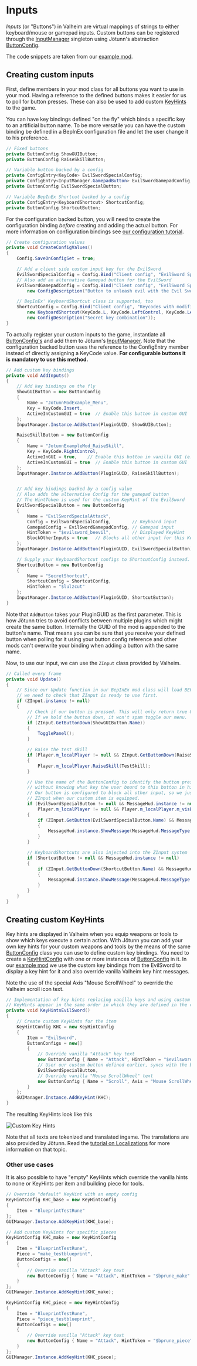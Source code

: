 ﻿# Inputs

_Inputs_ (or "Buttons") in Valheim are virtual mappings of strings to either keyboard/mouse or gamepad inputs. Custom buttons can be registered through the [InputManager](xref:Jotunn.Managers.InputManager) singleton using Jötunn's abstraction [ButtonConfig](xref:Jotunn.Configs.ButtonConfig).

The code snippets are taken from our [example mod](https://github.com/Valheim-Modding/JotunnModExample).

## Creating custom inputs

First, define members in your mod class for all buttons you want to use in your mod. Having a reference to the defined buttons makes it easier for us to poll for button presses. These can also be used to add custom [KeyHints](#creating-custom-keyhints) to the game.

You can have key bindings defined "on the fly" which binds a specific key to an artificial button name. To be more versatile you can have the custom binding be defined in a BepInEx configuration file and let the user change it to his preference.

```cs
// Fixed buttons
private ButtonConfig ShowGUIButton;
private ButtonConfig RaiseSkillButton;

// Variable button backed by a config
private ConfigEntry<KeyCode> EvilSwordSpecialConfig;
private ConfigEntry<InputManager.GamepadButton> EvilSwordGamepadConfig;
private ButtonConfig EvilSwordSpecialButton;

// Variable BepInEx Shortcut backed by a config
private ConfigEntry<KeyboardShortcut> ShortcutConfig;
private ButtonConfig ShortcutButton;
```

For the configuration backed button, you will need to create the configuration binding *before* creating and adding the actual button. For more information on configuration bindings see [our configuration tutorial](config.md).

```cs
// Create configuration values
private void CreateConfigValues()
{
    Config.SaveOnConfigSet = true;

    // Add a client side custom input key for the EvilSword
    EvilSwordSpecialConfig = Config.Bind("Client config", "EvilSword Special Attack", KeyCode.B, new ConfigDescription("Key to unleash evil with the Evil Sword"));
    // Also add an alternative Gamepad button for the EvilSword
    EvilSwordGamepadConfig = Config.Bind("Client config", "EvilSword Special Attack Gamepad", InputManager.GamepadButton.ButtonSouth,
        new ConfigDescription("Button to unleash evil with the Evil Sword"));

    // BepInEx' KeyboardShortcut class is supported, too
    ShortcutConfig = Config.Bind("Client config", "Keycodes with modifiers",
        new KeyboardShortcut(KeyCode.L, KeyCode.LeftControl, KeyCode.LeftAlt),
        new ConfigDescription("Secret key combination"));
}
```

To actually register your custom inputs to the game, instantiate all [ButtonConfig's](xref:Jotunn.Configs.ButtonConfig) and add them to Jötunn's [InputManager](xref:Jotunn.Managers.InputManager). Note that the configuration backed button uses the reference to the ConfigEntry member instead of directly assigning a KeyCode value. **For configurable buttons it is mandatory to use this method.**

```cs
// Add custom key bindings
private void AddInputs()
{
    // Add key bindings on the fly
    ShowGUIButton = new ButtonConfig
    {
        Name = "JotunnModExample_Menu",
        Key = KeyCode.Insert,
        ActiveInCustomGUI = true  // Enable this button in custom GUI
    };
    InputManager.Instance.AddButton(PluginGUID, ShowGUIButton);

    RaiseSkillButton = new ButtonConfig
    {
        Name = "JotunnExampleMod_RaiseSkill",
        Key = KeyCode.RightControl,
        ActiveInGUI = true,    // Enable this button in vanilla GUI (e.g. the console)
        ActiveInCustomGUI = true  // Enable this button in custom GUI
    };
    InputManager.Instance.AddButton(PluginGUID, RaiseSkillButton);


    // Add key bindings backed by a config value
    // Also adds the alternative Config for the gamepad button
    // The HintToken is used for the custom KeyHint of the EvilSword
    EvilSwordSpecialButton = new ButtonConfig
    {
        Name = "EvilSwordSpecialAttack",
        Config = EvilSwordSpecialConfig,        // Keyboard input
        GamepadConfig = EvilSwordGamepadConfig, // Gamepad input
        HintToken = "$evilsword_beevil",        // Displayed KeyHint
        BlockOtherInputs = true   // Blocks all other input for this Key / Button
    };
    InputManager.Instance.AddButton(PluginGUID, EvilSwordSpecialButton);

    // Supply your KeyboardShortcut configs to ShortcutConfig instead.
    ShortcutButton = new ButtonConfig
    {
        Name = "SecretShortcut",
        ShortcutConfig = ShortcutConfig,
        HintToken = "$lulzcut"
    };
    InputManager.Instance.AddButton(PluginGUID, ShortcutButton);
}
```

Note that `AddButton` takes your PluginGUID as the first parameter. This is how Jötunn tries to avoid conflicts between multiple plugins which might create the same button. Internally the GUID of the mod is appended to the button's name. That means you can be sure that you receive your defined button when polling for it using your button config reference and other mods can't overwrite your binding when adding a button with the same name.

Now, to use our input, we can use the `ZInput` class provided by Valheim.

```cs
// Called every frame
private void Update()
{
    // Since our Update function in our BepInEx mod class will load BEFORE Valheim loads,
    // we need to check that ZInput is ready to use first.
    if (ZInput.instance != null)
    {
        // Check if our button is pressed. This will only return true ONCE, right after our button is pressed.
        // If we hold the button down, it won't spam toggle our menu.
        if (ZInput.GetButtonDown(ShowGUIButton.Name))
        {
            TogglePanel();
        }

        // Raise the test skill
        if (Player.m_localPlayer != null && ZInput.GetButtonDown(RaiseSkillButton.Name))
        {
            Player.m_localPlayer.RaiseSkill(TestSkill);
        }

        // Use the name of the ButtonConfig to identify the button pressed
        // without knowing what key the user bound to this button in his configuration.
        // Our button is configured to block all other input, so we just want to query
        // ZInput when our custom item is equipped.
        if (EvilSwordSpecialButton != null && MessageHud.instance != null && 
            Player.m_localPlayer != null && Player.m_localPlayer.m_visEquipment.m_rightItem == "EvilSword")
        {
            if (ZInput.GetButton(EvilSwordSpecialButton.Name) && MessageHud.instance.m_msgQeue.Count == 0)
            {
                MessageHud.instance.ShowMessage(MessageHud.MessageType.Center, "$evilsword_beevilmessage");
            }
        }

        // KeyboardShortcuts are also injected into the ZInput system
        if (ShortcutButton != null && MessageHud.instance != null)
        {
            if (ZInput.GetButtonDown(ShortcutButton.Name) && MessageHud.instance.m_msgQeue.Count == 0)
            {
                MessageHud.instance.ShowMessage(MessageHud.MessageType.Center, "$lulzcut_message");
            }
        }
    }
}
```

## Creating custom KeyHints

Key hints are displayed in Valheim when you equip weapons or tools to show which keys execute a certain action. With Jötunn you can add your own key hints for your custom weapons and tools by the means of the same [ButtonConfig](xref:Jotunn.Configs.ButtonConfig) class you can use to define custom key bindings. You need to create a [KeyHintConfig](xref:Jotunn.Configs.KeyHintConfig) with one or more instances of [ButtonConfig](xref:Jotunn.Configs.ButtonConfig) in it. In our [example mod](https://github.com/Valheim-Modding/JotunnModExample) we use the custom key bindings from the EvilSword to display a key hint for it and also override vanilla Valheim key hint messages. 

Note the use of the special Axis "Mouse ScrollWheel" to override the Valheim scroll icon text.

```cs
// Implementation of key hints replacing vanilla keys and using custom keys.
// KeyHints appear in the same order in which they are defined in the config.
private void KeyHintsEvilSword()
{
    // Create custom KeyHints for the item
    KeyHintConfig KHC = new KeyHintConfig
    {
        Item = "EvilSword",
        ButtonConfigs = new[]
        {
            // Override vanilla "Attack" key text
            new ButtonConfig { Name = "Attack", HintToken = "$evilsword_shwing" },
            // User our custom button defined earlier, syncs with the backing config value
            EvilSwordSpecialButton,
            // Override vanilla "Mouse ScrollWheel" text
            new ButtonConfig { Name = "Scroll", Axis = "Mouse ScrollWheel", HintToken = "$evilsword_scroll" }
        }
    };
    GUIManager.Instance.AddKeyHint(KHC);
}
```

The resulting KeyHints look like this

![Custom Key Hints](../images/data/EvilSwordKeyHints.png)

Note that all texts are tokenized and translated ingame. The translations are also provided by Jötunn. Read the [tutorial on Localizations](localization.md) for more information on that topic.

### Other use cases

It is also possible to have "empty" KeyHints which override the vanilla hints to none or KeyHints per item and building piece for tools.

```cs
// Override "default" KeyHint with an empty config
KeyHintConfig KHC_base = new KeyHintConfig
{
    Item = "BlueprintTestRune"
};
GUIManager.Instance.AddKeyHint(KHC_base);

// Add custom KeyHints for specific pieces
KeyHintConfig KHC_make = new KeyHintConfig
{
    Item = "BlueprintTestRune",
    Piece = "make_testblueprint",
    ButtonConfigs = new[]
    {
        // Override vanilla "Attack" key text
        new ButtonConfig { Name = "Attack", HintToken = "$bprune_make" }
    }
};
GUIManager.Instance.AddKeyHint(KHC_make);

KeyHintConfig KHC_piece = new KeyHintConfig
{
    Item = "BlueprintTestRune",
    Piece = "piece_testblueprint",
    ButtonConfigs = new[]
    {
        // Override vanilla "Attack" key text
        new ButtonConfig { Name = "Attack", HintToken = "$bprune_piece" }
    }
};
GUIManager.Instance.AddKeyHint(KHC_piece);
```